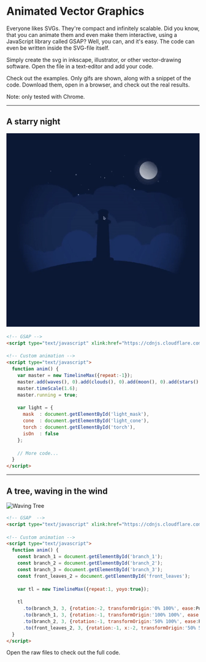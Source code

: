 # Animated Vector Graphics
Everyone likes SVGs. They're compact and infinitely scalable. Did you know, that you can animate them and even make them interactive, using a JavaScript library called GSAP? Well, you can, and it's easy. The code can even be written inside the SVG-file itself.

Simply create the svg in inkscape, illustrator, or other vector-drawing software. Open the file in a text-editor and add your code.

Check out the examples. Only gifs are shown, along with a snippet of the code. Download them, open in a browser, and check out the real results.

Note: only tested with Chrome.

---
## A starry night
![Starry Night](gifs/night.gif)
```html
<!-- GSAP -->
<script type="text/javascript" xlink:href="https://cdnjs.cloudflare.com/ajax/libs/gsap/2.0.1/TweenMax.min.js"/>

<!-- Custom animation -->
<script type="text/javascript">
  function anim() {
    var master = new TimelineMax({repeat:-1});
    master.add(waves(), 0).add(clouds(), 0).add(moon(), 0).add(stars(), 0);
    master.timeScale(1.6);
    master.running = true;

    var light = {
      mask  : document.getElementById('light_mask'),
      cone  : document.getElementById('light_cone'),
      torch : document.getElementById('torch'),
      isOn  : false
    };

    // More code...
  }
</script>
```

---
## A tree, waving in the wind
![Waving Tree](gifs/tree.gif)
```html
<!-- GSAP  -->
<script type="text/javascript" xlink:href="https://cdnjs.cloudflare.com/ajax/libs/gsap/2.0.1/TweenMax.min.js"/>

<!-- Custom animation -->
<script type="text/javascript">
  function anim() {
    const branch_1 = document.getElementById('branch_1');
    const branch_2 = document.getElementById('branch_2');
    const branch_3 = document.getElementById('branch_3');
    const front_leaves_2 = document.getElementById('front_leaves');

    var tl = new TimelineMax({repeat:1, yoyo:true});

    tl
      .to(branch_3, 3, {rotation:-2, transformOrigin:'0% 100%', ease:Power1.easeInOut}, 0)
      .to(branch_1, 3, {rotation:-1, transformOrigin:'100% 100%', ease:Power1.easeInOut}, 0)
      .to(branch_2, 3, {rotation:-1, transformOrigin:'50% 100%', ease:Power1.easeInOut}, 0)
      .to(front_leaves_2, 3, {rotation:-1, x:-2, transformOrigin:'50% 50%', ease:Power1.easeInOut}, 0)
  }
</script>
```

Open the raw files to check out the full code.
